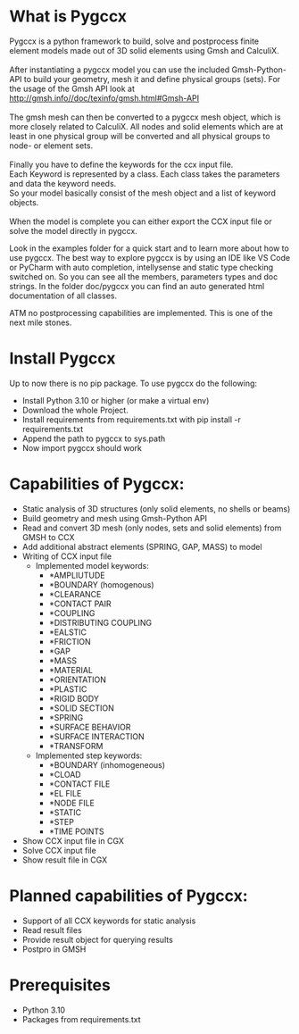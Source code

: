 # What is Pygccx
Pygccx is a python framework to build, solve and postprocess finite element models
made out of 3D solid elements using Gmsh and CalculiX.<br><br>
After instantiating a pygccx model you can use the included Gmsh-Python-API
to build your geometry, mesh it and define physical groups (sets). For the usage of the Gmsh API look at http://gmsh.info//doc/texinfo/gmsh.html#Gmsh-API<br><br>
The gmsh mesh can then be converted to a pygccx mesh object, which
is more closely related to CalculiX. All nodes and solid elements which are at least in one physical group will be converted and all physical groups to node- or element sets.<br><br>
Finally you have to define the keywords for the ccx input file.<br>
Each Keyword is represented by a class. Each class takes the parameters and data the keyword
needs.<br>
So your model basically consist of the mesh object and a list of keyword objects.<br><br>
When the model is complete you can either export the CCX input file or solve the model directly
in pygccx.

Look in the examples folder for a quick start and to learn more about how to use pygccx.
The best way to explore pygccx is by using an IDE like VS Code or PyCharm with auto completion,
intellysense and static type checking switched on. So you can see all the members, parameters types and doc strings.
In the folder doc/pygccx you can find an auto generated html documentation of all classes.

ATM no postprocessing capabilities are implemented. This is one of the next mile stones.<br>

# Install Pygccx
Up to now there is no pip package. To use pygccx do the following:
- Install Python 3.10 or higher (or make a virtual env)
- Download the whole Project.
- Install requirements from requirements.txt with pip install -r requirements.txt
- Append the path to pygccx to sys.path
- Now import pygccx should work

# Capabilities of Pygccx:
- Static analysis of 3D structures (only solid elements, no shells or beams)
- Build geometry and mesh using Gmsh-Python API
- Read and convert 3D mesh (only nodes, sets and solid elements) from GMSH to CCX
- Add additional abstract elements (SPRING, GAP, MASS) to model
- Writing of CCX input file<br>
    - Implemented model keywords:
        - *AMPLIUTUDE
        - *BOUNDARY (homogenous)
        - *CLEARANCE
        - *CONTACT PAIR
        - *COUPLING
        - *DISTRIBUTING COUPLING
        - *EALSTIC
        - *FRICTION
        - *GAP
        - *MASS
        - *MATERIAL
        - *ORIENTATION
        - *PLASTIC
        - *RIGID BODY
        - *SOLID SECTION
        - *SPRING
        - *SURFACE BEHAVIOR
        - *SURFACE INTERACTION
        - *TRANSFORM <br>
    - Implemented step keywords:
        - *BOUNDARY (inhomogeneous)
        - *CLOAD
        - *CONTACT FILE
        - *EL FILE
        - *NODE FILE
        - *STATIC
        - *STEP
        - *TIME POINTS
- Show CCX input file in CGX
- Solve CCX input file
- Show result file in CGX

# Planned capabilities of Pygccx:
- Support of all CCX keywords for static analysis
- Read result files
- Provide result object for querying results
- Postpro in GMSH

# Prerequisites
- Python 3.10
- Packages from requirements.txt

